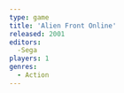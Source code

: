 ```yaml
---
type: game
title: 'Alien Front Online'
released: 2001
editors: 
  -Sega
players: 1
genres:
  - Action
---
```

